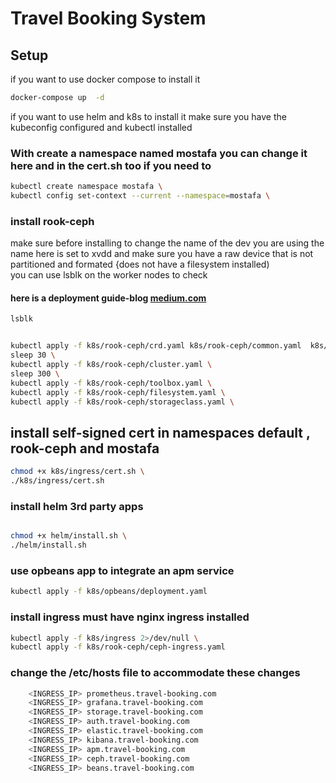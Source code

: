 # Travel Booking System

## Setup
if you want to use docker compose to install it 
```bash
docker-compose up  -d
```

if you want to use helm and k8s to install it 
make sure you have the kubeconfig configured and kubectl installed 

### With create a namespace  named mostafa you can change it here and in the cert.sh too if you need to

```bash
kubectl create namespace mostafa \
kubectl config set-context --current --namespace=mostafa \
```

### install rook-ceph
make sure before installing to change the name of the dev you are using the name here is set to xvdd and make sure you have a raw device that is not partitioned and formated {does not have a filesystem installed)  
you can use lsblk on the worker nodes to check
#### here is a deployment guide-blog  [medium.com](https://faun.pub/deploy-rook-ceph-on-kubernetes-3a2252f3732e)
```bash 
lsblk
```



```bash

kubectl apply -f k8s/rook-ceph/crd.yaml k8s/rook-ceph/common.yaml  k8s/rook-ceph/operator.yaml \
sleep 30 \
kubectl apply -f k8s/rook-ceph/cluster.yaml \
sleep 300 \
kubectl apply -f k8s/rook-ceph/toolbox.yaml \ 
kubectl apply -f k8s/rook-ceph/filesystem.yaml \
kubectl apply -f k8s/rook-ceph/storageclass.yaml \

```

## install self-signed cert in namespaces default , rook-ceph and mostafa
```bash
chmod +x k8s/ingress/cert.sh \
./k8s/ingress/cert.sh 
```

### install helm 3rd party apps 

```bash

chmod +x helm/install.sh \
./helm/install.sh 
```
### use opbeans app to integrate an apm service  

```bash
kubectl apply -f k8s/opbeans/deployment.yaml
```


### install ingress must have nginx ingress installed 

```bash
kubectl apply -f k8s/ingress 2>/dev/null \
kubectl apply -f k8s/rook-ceph/ceph-ingress.yaml 

```

### change the /etc/hosts file to accommodate these changes 

```bash
	<INGRESS_IP> prometheus.travel-booking.com
	<INGRESS_IP> grafana.travel-booking.com
	<INGRESS_IP> storage.travel-booking.com
	<INGRESS_IP> auth.travel-booking.com
	<INGRESS_IP> elastic.travel-booking.com
	<INGRESS_IP> kibana.travel-booking.com
	<INGRESS_IP> apm.travel-booking.com
	<INGRESS_IP> ceph.travel-booking.com
	<INGRESS_IP> beans.travel-booking.com
```